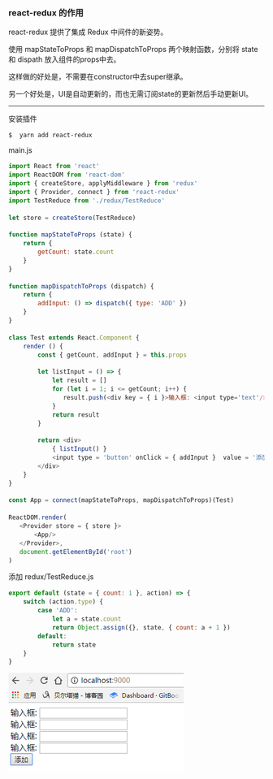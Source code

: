 ### react-redux 的作用

react-redux 提供了集成 Redux 中间件的新姿势。

使用 mapStateToProps 和 mapDispatchToProps 两个映射函数，分别将 state 和 dispath 放入组件的props中去。

这样做的好处是，不需要在constructor中去super继承。

另一个好处是，UI是自动更新的，而也无需订阅state的更新然后手动更新UI。

---

安装插件

```
$  yarn add react-redux
```

main.js

```js
import React from 'react'
import ReactDOM from 'react-dom'
import { createStore, applyMiddleware } from 'redux'
import { Provider, connect } from 'react-redux'
import TestReduce from './redux/TestReduce'

let store = createStore(TestReduce)

function mapStateToProps (state) {
    return {
        getCount: state.count
    }
}

function mapDispatchToProps (dispatch) {
    return {
        addInput: () => dispatch({ type: 'ADD' })
    }
}

class Test extends React.Component {
    render () {
        const { getCount, addInput } = this.props

        let listInput = () => {
            let result = []
            for (let i = 1; i <= getCount; i++) {
               result.push(<div key = { i }>输入框: <input type='text'/></div>)
            }
            return result
        }

        return <div>
            { listInput() }
            <input type = 'button' onClick = { addInput }  value = '添加'/>
        </div>
    }
}

const App = connect(mapStateToProps, mapDispatchToProps)(Test)

ReactDOM.render(
   <Provider store = { store }>
       <App/>
   </Provider>,
   document.getElementById('root')
)
```

添加 redux/TestReduce.js

```js
export default (state = { count: 1 }, action) => {
    switch (action.type) {
        case 'ADD':
            let a = state.count
            return Object.assign({}, state, { count: a + 1 })
        default:
            return state
    }
}
```

![](/assets/fucksmzqoaaaasasf.png)


